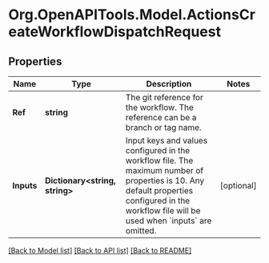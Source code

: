 # Org.OpenAPITools.Model.ActionsCreateWorkflowDispatchRequest

## Properties

Name | Type | Description | Notes
------------ | ------------- | ------------- | -------------
**Ref** | **string** | The git reference for the workflow. The reference can be a branch or tag name. | 
**Inputs** | **Dictionary<string, string>** | Input keys and values configured in the workflow file. The maximum number of properties is 10. Any default properties configured in the workflow file will be used when &#x60;inputs&#x60; are omitted. | [optional] 

[[Back to Model list]](../README.md#documentation-for-models) [[Back to API list]](../README.md#documentation-for-api-endpoints) [[Back to README]](../README.md)

